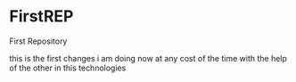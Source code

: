 # FirstREP
First Repository 

this is the first changes i am doing now at any cost of the time with the help of the other in this technologies
